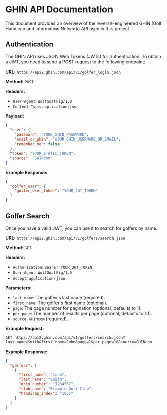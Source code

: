 # GHIN API Documentation

This document provides an overview of the reverse-engineered GHIN (Golf Handicap and Information Network) API used in this project.

## Authentication

The GHIN API uses JSON Web Tokens (JWTs) for authentication. To obtain a JWT, you need to send a POST request to the following endpoint:

**URL:** `https://api2.ghin.com/api/v1/golfer_login.json`

**Method:** `POST`

**Headers:**

*   `User-Agent`: `WolfGoatPig/1.0`
*   `Content-Type`: `application/json`

**Payload:**

```json
{
  "user": {
    "password": "YOUR_GHIN_PASSWORD",
    "email_or_ghin": "YOUR_GHIN_USERNAME_OR_EMAIL",
    "remember_me": false
  },
  "token": "YOUR_STATIC_TOKEN",
  "source": "GHINcom"
}
```

**Example Response:**

```json
{
  "golfer_user": {
    "golfer_user_token": "YOUR_JWT_TOKEN"
  }
}
```

## Golfer Search

Once you have a valid JWT, you can use it to search for golfers by name.

**URL:** `https://api2.ghin.com/api/v1/golfers/search.json`

**Method:** `GET`

**Headers:**

*   `Authorization`: `Bearer YOUR_JWT_TOKEN`
*   `User-Agent`: `WolfGoatPig/1.0`
*   `Accept`: `application/json`

**Parameters:**

*   `last_name`: The golfer's last name (required).
*   `first_name`: The golfer's first name (optional).
*   `page`: The page number for pagination (optional, defaults to 1).
*   `per_page`: The number of results per page (optional, defaults to 10).
*   `source`: `GHINcom` (required).

**Example Request:**

```
GET https://api2.ghin.com/api/v1/golfers/search.json?last_name=Smith&first_name=John&page=1&per_page=10&source=GHINcom
```

**Example Response:**

```json
{
  "golfers": [
    {
      "first_name": "John",
      "last_name": "Smith",
      "ghin_number": "1234567",
      "club_name": "Example Golf Club",
      "handicap_index": "10.5"
    }
  ]
}
```
